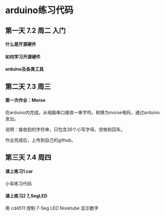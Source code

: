 ﻿# arduino练习代码

## 第一天 7.2 周二  入门
#### 什么是开源硬件
#### 如何学习开源硬件
#### arduino及各类工具

## 第二天 7.3 周三 
#### 第一次作业：Morse
在arduino内完成。从电脑串口接收一串字符。转换为morse电码，通过arduino发出。

说明：接收到的字符串，只包含26个小写字母，空格和回车。

作业完成后，上传到自己的github。

## 第三天 7.4 周四
#### 课上练习1  car
小车练习代码
#### 课上练习2  7_SegLED
用 cd4511 控制 7-Seg LED Nixietube 显示数字